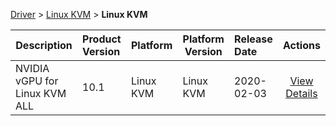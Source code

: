 
[Driver](/README.md)  >  [Linux KVM](/index/Driver/Linux_KVM.md)  >  **Linux KVM**



| Description            | Product Version    | Platform                | Platform Version           | Release Date           |             Actions              |
| ---------------------- | :----------------- | :---------------------- | -------------------------- | :--------------------- | :------------------------------: |
| NVIDIA vGPU for Linux KVM ALL | 10.1 | Linux KVM | Linux KVM | 2020-02-03 | [View Details](/details/dd4012_NVIDIA_vGPU_for_Linux_KVM_ALL.md) |
